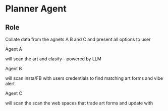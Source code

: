 # Planner Agent

## Role
Collate data from the agnets  A B and C and present all options to user

Agent A

will scan the art and clasify - powered by LLM

Agent B

will scan insta/FB with users credentials to find matching art forms and vibe alert

Agent C

will scan the scan the web spaces that trade art forms and update with  

